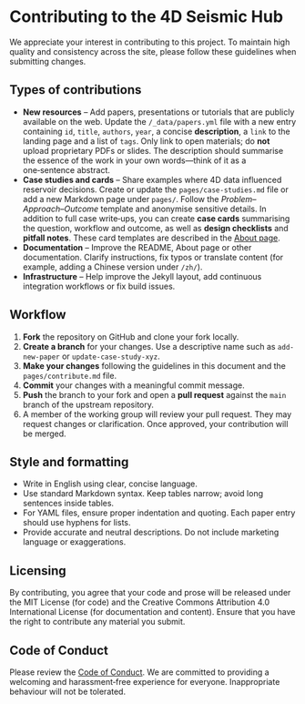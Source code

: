 # Contributing to the 4D Seismic Hub

We appreciate your interest in contributing to this project.  To maintain high quality and consistency across the site, please follow these guidelines when submitting changes.

## Types of contributions

* **New resources** – Add papers, presentations or tutorials that are publicly available on the web.  Update the `/_data/papers.yml` file with a new entry containing `id`, `title`, `authors`, `year`, a concise **description**, a `link` to the landing page and a list of `tags`.  Only link to open materials; do **not** upload proprietary PDFs or slides.  The description should summarise the essence of the work in your own words—think of it as a one‑sentence abstract.
* **Case studies and cards** – Share examples where 4D data influenced reservoir decisions.  Create or update the `pages/case-studies.md` file or add a new Markdown page under `pages/`.  Follow the *Problem–Approach–Outcome* template and anonymise sensitive details.  In addition to full case write‑ups, you can create **case cards** summarising the question, workflow and outcome, as well as **design checklists** and **pitfall notes**.  These card templates are described in the [About page](/pages/about).
* **Documentation** – Improve the README, About page or other documentation.  Clarify instructions, fix typos or translate content (for example, adding a Chinese version under `/zh/`).
* **Infrastructure** – Help improve the Jekyll layout, add continuous integration workflows or fix build issues.

## Workflow

1. **Fork** the repository on GitHub and clone your fork locally.
2. **Create a branch** for your changes.  Use a descriptive name such as `add-new-paper` or `update-case-study-xyz`.
3. **Make your changes** following the guidelines in this document and the `pages/contribute.md` file.
4. **Commit** your changes with a meaningful commit message.
5. **Push** the branch to your fork and open a **pull request** against the `main` branch of the upstream repository.
6. A member of the working group will review your pull request.  They may request changes or clarification.  Once approved, your contribution will be merged.

## Style and formatting

* Write in English using clear, concise language.
* Use standard Markdown syntax.  Keep tables narrow; avoid long sentences inside tables.
* For YAML files, ensure proper indentation and quoting.  Each paper entry should use hyphens for lists.
* Provide accurate and neutral descriptions.  Do not include marketing language or exaggerations.

## Licensing

By contributing, you agree that your code and prose will be released under the MIT License (for code) and the Creative Commons Attribution 4.0 International License (for documentation and content).  Ensure that you have the right to contribute any material you submit.

## Code of Conduct

Please review the [Code of Conduct](/CODE_OF_CONDUCT.md).  We are committed to providing a welcoming and harassment‑free experience for everyone.  Inappropriate behaviour will not be tolerated.
